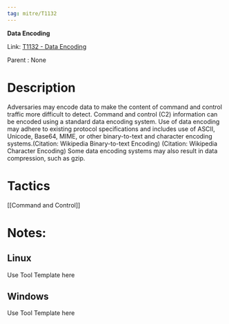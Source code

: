 ```yaml
---
tag: mitre/T1132
---
```


**Data Encoding**

Link: [T1132 - Data Encoding](https://attack.mitre.org/techniques/T1132)

Parent : None


# Description

Adversaries may encode data to make the content of command and control traffic more difficult to detect. Command and control (C2) information can be encoded using a standard data encoding system. Use of data encoding may adhere to existing protocol specifications and includes use of ASCII, Unicode, Base64, MIME, or other binary-to-text and character encoding systems.(Citation: Wikipedia Binary-to-text Encoding) (Citation: Wikipedia Character Encoding) Some data encoding systems may also result in data compression, such as gzip.

# Tactics


[[Command and Control]]


# Notes:

## Linux

Use Tool Template here

## Windows

Use Tool Template here